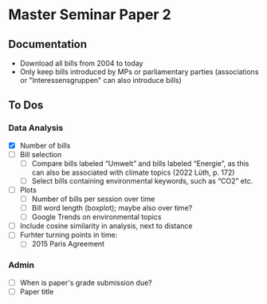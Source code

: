 # Master Seminar Paper 2

## Documentation
- Download all bills from 2004 to today
- Only keep bills introduced by MPs or parliamentary parties (associations or "Interessensgruppen" can also introduce bills)


## To Dos

### Data Analysis
- [x] Number of bills
- [ ] Bill selection
	- [ ] Compare bills labeled “Umwelt” and bills labeled “Energie”, as this can also be associated with climate topics (2022 Lüth, p. 172)
	- [ ] Select bills containing environmental keywords, such as “CO2” etc.
- [ ] Plots
  - [ ] Number of bills per session over time
  - [ ] Bill word length (boxplot); maybe also over time?
  - [ ] Google Trends on environmental topics
- [ ] Include cosine similarity in analysis, next to distance
- [ ] Furhter turning points in time:
	- [ ] 2015 Paris Agreement

### Admin
- [ ] When is paper's grade submission due?
- [ ] Paper title
